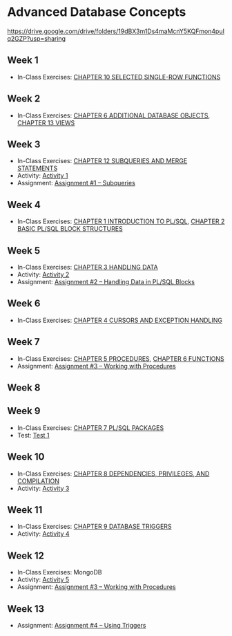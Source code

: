# Advanced Database Concepts

<https://drive.google.com/drive/folders/19dBX3m1Ds4maMcnY5KQFmon4puIq2GZP?usp=sharing>

## Week 1

- In-Class Exercises: [CHAPTER 10 SELECTED SINGLE-ROW FUNCTIONS](selected_single_row_functions)

## Week 2

- In-Class Exercises: [CHAPTER 6 ADDITIONAL DATABASE OBJECTS](additional_database_objects), [CHAPTER 13 VIEWS](views)

## Week 3

- In-Class Exercises: [CHAPTER 12 SUBQUERIES AND MERGE STATEMENTS](subqueries_and_merge_statements)
- Activity: [Activity 1](https://github.com/ttran375/comp214-lab3)
- Assignment: [Assignment #1 – Subqueries](https://github.com/ttran375/comp214-assignment1)

## Week 4

- In-Class Exercises: [CHAPTER 1 INTRODUCTION TO PL/SQL](introduction-to-plsql), [CHAPTER 2 BASIC PL/SQL BLOCK STRUCTURES](basic-plsql-block-structures)

## Week 5

- In-Class Exercises: [CHAPTER 3 HANDLING DATA](handling-data)
- Activity: [Activity 2](https://github.com/ttran375/comp214-activity2)
- Assignment: [Assignment #2 – Handling Data in PL/SQL Blocks](https://github.com/ttran375/comp214-assignment2)

## Week 6

- In-Class Exercises: [CHAPTER 4 CURSORS AND EXCEPTION HANDLING](cursors-and-exception-handling)

## Week 7

- In-Class Exercises: [CHAPTER 5 PROCEDURES](procedures), [CHAPTER 6 FUNCTIONS](functions)
- Assignment: [Assignment #3 – Working with Procedures](https://github.com/ttran375/comp214-assignment3)

## Week 8

## Week 9

- In-Class Exercises: [CHAPTER 7 PL/SQL PACKAGES](packages)
- Test: [Test 1](https://github.com/ttran375/comp214-test1)

## Week 10

- In-Class Exercises: [CHAPTER 8 DEPENDENCIES, PRIVILEGES, AND COMPILATION](dependencies-privileges-and-compilation)
- Activity: [Activity 3](https://github.com/ttran375/comp214-activity3)

## Week 11

- In-Class Exercises: [CHAPTER 9 DATABASE TRIGGERS](dependencies-privileges-and-compilation)
- Activity: [Activity 4](https://github.com/ttran375/comp214-activity4)

## Week 12

- In-Class Exercises: MongoDB
- Activity: [Activity 5](https://github.com/ttran375/comp214-activity5)
- Assignment: [Assignment #3 – Working with Procedures](https://github.com/ttran375/comp214-assignment3)

## Week 13

- Assignment: [Assignment #4 – Using Triggers](https://github.com/ttran375/comp214-assignment4)
